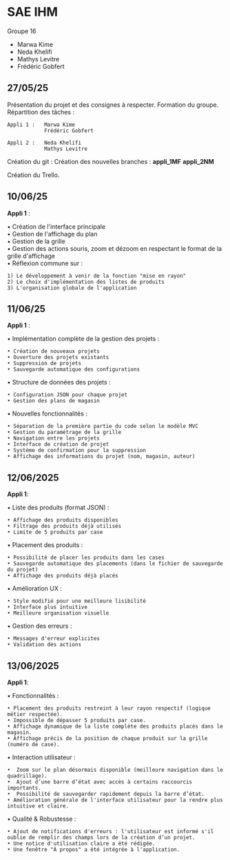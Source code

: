 # SAE IHM

Groupe 16  

* Marwa Kime  
* Neda Khelifi  
* Mathys Levitre  
* Frédéric Gobfert  


## 27/05/25  
Présentation du projet et des consignes à respecter.
Formation du groupe.
Répartition des tâches :

    Appli 1 :   Marwa Kime
                Frédéric Gobfert
                
    Appli 2 :   Neda Khelifi
                Mathys Levitre

Création du git :
    Création des nouvelles branches : 
        **appli_1MF**
        **appli_2NM**

Création du Trello.

                
## 10/06/25  
**Appli 1** :

• Création de l'interface principale  
• Gestion de l'affichage du plan  
• Gestion de la grille  
• Gestion des actions souris, zoom et dézoom en respectant le format de la grille d'affichage  
• Réflexion commune sur :

    1) Le développement à venir de la fonction "mise en rayon"
    2) Le choix d'implémentation des listes de produits
    3) L'organisation globale de l'application

## 11/06/25
**Appli 1** :

• Implémentation complète de la gestion des projets :

    • Création de nouveaux projets
    • Ouverture des projets existants
    • Suppression de projets
    • Sauvegarde automatique des configurations

• Structure de données des projets :

    • Configuration JSON pour chaque projet
    • Gestion des plans de magasin

• Nouvelles fonctionnalités :
    
    • Séparation de la première partie du code selon le modèle MVC
    • Gestion du paramétrage de la grille
    • Navigation entre les projets
    • Interface de création de projet
    • Système de confirmation pour la suppression
    • Affichage des informations du projet (nom, magasin, auteur)


## 12/06/2025
**Appli 1**:

• Liste des produits (format JSON) :

    • Affichage des produits disponibles
    • Filtrage des produits déjà utilisés
    • Limite de 5 produits par case
    
• Placement des produits :

    • Possibilité de placer les produits dans les cases
    • Sauvegarde automatique des placements (dans le fichier de sauvegarde du projet)
    • Affichage des produits déjà placés
    
• Amélioration UX :

    • Style modifié pour une meilleure lisibilité
    • Interface plus intuitive
    • Meilleure organisation visuelle

• Gestion des erreurs :

    • Messages d'erreur explicites
    • Validation des actions

## 13/06/2025
**Appli 1**:

• Fonctionnalités :

    • Placement des produits restreint à leur rayon respectif (logique métier respectée).
    • Impossible de dépasser 5 produits par case.
    • Affichage dynamique de la liste complète des produits placés dans le magasin.
    • Affichage précis de la position de chaque produit sur la grille (numéro de case).

• Interaction utilisateur :

    •  Zoom sur le plan désormais disponible (meilleure navigation dans le quadrillage).
    •  Ajout d’une barre d’état avec accès à certains raccourcis importants.
    •  Possibilité de sauvegarder rapidement depuis la barre d’état.
    • Amélioration générale de l'interface utilisateur pour la rendre plus intuitive et claire.

• Qualité & Robustesse :

    • Ajout de notifications d'erreurs : l'utilisateur est informé s'il oublie de remplir des champs lors de la création d’un projet.
    • Une notice d'utilisation claire a été rédigée.
    • Une fenêtre "À propos" a été intégrée à l'application.











